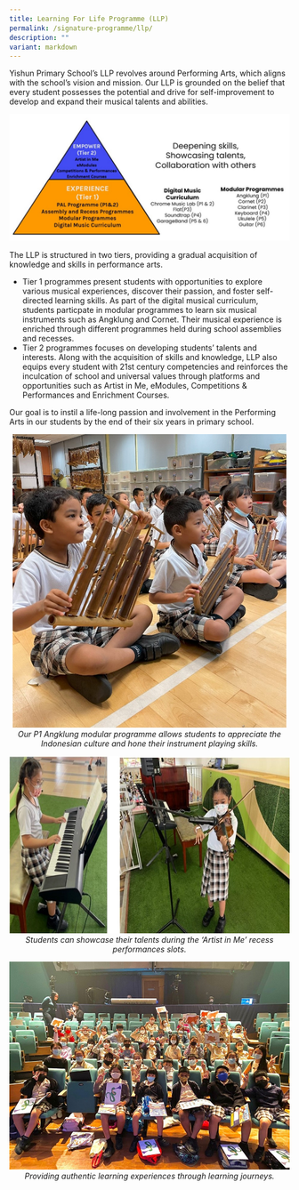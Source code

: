 ```yaml
---
title: Learning For Life Programme (LLP)
permalink: /signature-programme/llp/
description: ""
variant: markdown
---
```

Yishun Primary School’s LLP revolves around Performing Arts, which aligns with the school’s vision and mission. Our LLP is grounded on the belief that every student possesses the potential and drive for self-improvement to develop and expand their musical talents and abilities.

![](/images/Experience/Signature%20Programme/llp_01_v1.JPG)

The LLP is structured in two tiers, providing a gradual acquisition of knowledge and skills in performance arts.

* Tier 1 programmes present students with opportunities to explore various musical experiences, discover their passion, and foster self-directed learning skills. As part of the digital musical curriculum, students particpate in modular programmes to learn six musical instruments such as Angklung and Cornet. Their musical experience is enriched through different programmes held during school assemblies and recesses.
* Tier 2 programmes focuses on developing students’ talents and interests. Along with the acquisition of skills and knowledge, LLP also equips every student with 21st century competencies and reinforces the inculcation of school and universal values through platforms and opportunities such as Artist in Me, eModules, Competitions &amp; Performances and Enrichment Courses.

Our goal is to instil a life-long passion and involvement in the Performing Arts in our students by the end of their six years in primary school.

*<center><img src="/images/Experience/Signature%20Programme/llp_05_v1.jpg" style="width:492px;height:528px">Our P1 Angklung modular programme allows students to appreciate the Indonesian culture and hone their instrument playing skills.</center>*

*<center><img src="/images/Experience/Signature%20Programme/llp_03_v1.jpg" style="width:700px;height:319px">Students can showcase their talents during the ‘Artist in Me’ recess performances slots.</center>*

*<center><img src="/images/Experience/Signature%20Programme/llp_04_v1.jpg">Providing authentic learning experiences through learning journeys.</center>*